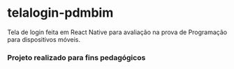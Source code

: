 # telalogin-pdmbim
Tela de login feita em React Native para avaliação na prova de Programação para dispositivos móveis.

### Projeto realizado para fins pedagógicos
